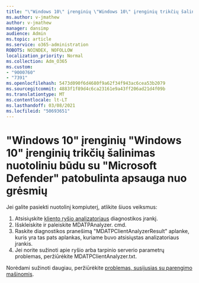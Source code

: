 ```yaml
---
title: "\"Windows 10\" įrenginių \"Windows 10\" įrenginių trikčių šalinimas nuotoliniu būdu su \"Microsoft Defender\" patobulinta apsauga nuo grėsmių"
ms.author: v-jmathew
author: v-jmathew
manager: dansimp
audience: Admin
ms.topic: article
ms.service: o365-administration
ROBOTS: NOINDEX, NOFOLLOW
localization_priority: Normal
ms.collection: Adm_O365
ms.custom:
- "9000760"
- "7391"
ms.openlocfilehash: 5473d090f6d4680f9a62f34f943ac6cea53b2079
ms.sourcegitcommit: 4883f1f89d4c6ca23161e9a43ff206ad21d4f09b
ms.translationtype: MT
ms.contentlocale: lt-LT
ms.lasthandoff: 03/08/2021
ms.locfileid: "50693651"
---
```

# <a name="remotely-fix-problems-with-onboarding-windows-10-devices-to-microsoft-defender-advanced-threat-protection"></a>"Windows 10" įrenginių "Windows 10" įrenginių trikčių šalinimas nuotoliniu būdu su "Microsoft Defender" patobulinta apsauga nuo grėsmių

Jei galite pasiekti nuotolinį kompiuterį, atlikite šiuos veiksmus:

1. Atsisiųskite [kliento ryšio analizatoriaus](https://go.microsoft.com/fwlink/?linkid=2143466) diagnostikos įrankį.
2. Išskleiskite ir paleiskite MDATPAnalyzer. cmd.
3. Raskite diagnostikos pranešimą "MDATPClientAnalyzerResult" aplanke, kuris yra tas pats aplankas, kuriame buvo atsisiųstas analizatoriaus įrankis.
4. Jei norite sužinoti apie ryšio arba tarpinio serverio parametrų problemas, peržiūrėkite MDATPClientAnalyzer.txt.

Norėdami sužinoti daugiau, peržiūrėkite [problemas, susijusias su parengimo mašinomis](https://go.microsoft.com/fwlink/?linkid=2143634).

